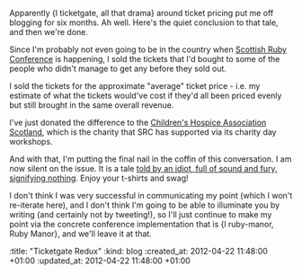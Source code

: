Apparently {l ticketgate, all that drama} around ticket pricing put me off blogging for six months. Ah well. Here's the quiet conclusion to that tale, and then we're done.

Since I'm probably not even going to be in the country when [Scottish Ruby Conference](http://scottishrubyconference.com) is happening, I sold the tickets that I'd bought to some of the people who didn't manage to get any before they sold out.

I sold the tickets for the approximate "average" ticket price - i.e. my estimate of what the tickets would've cost if they'd all been priced evenly but still brought in the same overall revenue.

I've just donated the difference to the [Children's Hospice Association Scotland](http://www.chas.org.uk/), which is the charity that SRC has supported via its charity day workshops.

And with that, I'm putting the final nail in the coffin of this conversation. I am now silent on the issue. It is a tale [told by an idiot, full of sound and fury, signifying nothing](http://shakespeare.mit.edu/macbeth/macbeth.5.5.html#21). Enjoy your t-shirts and swag!

I don't think I was very successful in communicating my point (which I won't re-iterate here), and I don't think I'm going to be able to illuminate you by writing (and certainly not by tweeting!), so I'll just continue to make my point via the concrete conference implementation that is {l ruby-manor, Ruby Manor}, and we'll leave it at that.


:title: "Ticketgate Redux"
:kind: blog
:created_at: 2012-04-22 11:48:00 +01:00
:updated_at: 2012-04-22 11:48:00 +01:00